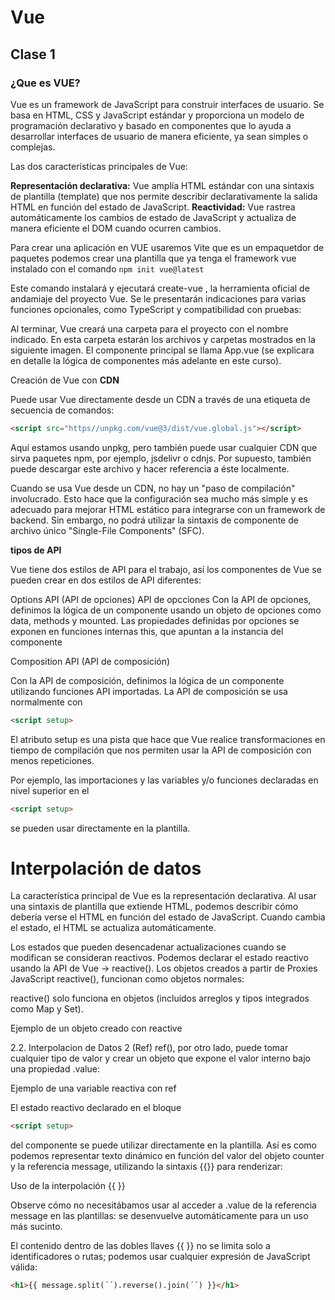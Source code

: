 # Vue 
## Clase 1 
### ¿Que es VUE?
Vue es un framework de JavaScript para construir interfaces de usuario. Se basa en HTML, CSS y JavaScript estándar y proporciona un modelo de programación declarativo y basado en componentes que lo ayuda a desarrollar interfaces de usuario de manera eficiente, ya sean simples o complejas.

Las dos características principales de Vue:

**Representación declarativa:** Vue amplía HTML estándar con una sintaxis de plantilla (template) que nos permite describir declarativamente la salida HTML en función del estado de JavaScript.
**Reactividad:** Vue rastrea automáticamente los cambios de estado de JavaScript y actualiza de manera eficiente el DOM cuando ocurren cambios.

Para crear una aplicación en VUE usaremos Vite que es un empaquetdor de paquetes podemos crear una plantilla que ya tenga el framework vue instalado con el comando 
```npm init vue@latest```

Este comando instalará y ejecutará create-vue , la herramienta oficial de andamiaje del proyecto Vue. Se le presentarán indicaciones para varias funciones opcionales, como TypeScript y compatibilidad con pruebas:

Al terminar, Vue creará una carpeta para el proyecto con el nombre indicado. En esta carpeta estarán los archivos y carpetas mostrados en la siguiente imagen. El componente principal se llama App.vue (se explicara en detalle la lógica de componentes más adelante en este curso).

Creación de Vue con **CDN**

Puede usar Vue directamente desde un CDN a través de una etiqueta de secuencia de comandos:

```html
<script src="https//unpkg.com/vue@3/dist/vue.global.js"></script>
```

Aquí estamos usando unpkg, pero también puede usar cualquier CDN que sirva paquetes npm, por ejemplo, jsdelivr o cdnjs. Por supuesto, también puede descargar este archivo y hacer referencia a éste localmente.

Cuando se usa Vue desde un CDN, no hay un "paso de compilación" involucrado. Esto hace que la configuración sea mucho más simple y es adecuado para mejorar HTML estático para integrarse con un framework de backend. Sin embargo, no podrá utilizar la sintaxis de componente de archivo único "Single-File Components" (SFC).

**tipos de API**

Vue tiene dos estilos de API para el trabajo, así los componentes de Vue se pueden crear en dos estilos de API diferentes:

Options API (API de opciones)
API de opcciones
Con la API de opciones, definimos la lógica de un componente usando un objeto de opciones como data, methods y mounted. Las propiedades definidas por opciones se exponen en funciones internas this, que apuntan a la instancia del componente

Composition API (API de composición)

Con la API de composición, definimos la lógica de un componente utilizando funciones API importadas. La API de composición se usa normalmente con 

```html
<script setup>
```

El atributo setup es una pista que hace que Vue realice transformaciones en tiempo de compilación que nos permiten usar la API de composición con menos repeticiones.

Por ejemplo, las importaciones y las variables y/o funciones declaradas en nivel superior en el 

```html 
<script setup>
``` 

se pueden usar directamente en la plantilla.

# Interpolación de datos
La característica principal de Vue es la representación declarativa. Al usar una sintaxis de plantilla que extiende HTML, podemos describir cómo debería verse el HTML en función del estado de JavaScript. Cuando cambia el estado, el HTML se actualiza automáticamente.

Los estados que pueden desencadenar actualizaciones cuando se modifican se consideran reactivos. Podemos declarar el estado reactivo usando la API de Vue -> reactive(). Los objetos creados a partir de Proxies JavaScript reactive(), funcionan como objetos normales:

reactive() solo funciona en objetos (incluidos arreglos y tipos integrados como Map y Set).


Ejemplo de un objeto creado con reactive

2.2. Interpolacion de Datos 2 (Ref)
ref(), por otro lado, puede tomar cualquier tipo de valor y crear un objeto que expone el valor interno bajo una propiedad .value:


Ejemplo de una variable reactiva con ref

El estado reactivo declarado en el bloque 
```html
<script setup> 
```
del componente se puede utilizar directamente en la plantilla. Así es como podemos representar texto dinámico en función del valor del objeto counter y la referencia message, utilizando la sintaxis {{}} para renderizar:


Uso de la interpolación {{ }}

Observe cómo no necesitábamos usar al acceder a .value de la referencia message en las plantillas: se desenvuelve automáticamente para un uso más sucinto.

El contenido dentro de las dobles llaves {{ }} no se limita solo a identificadores o rutas; podemos usar cualquier expresión de JavaScript válida:
```html
<h1>{{ message.split(´´).reverse().join(´´) }}</h1>
```